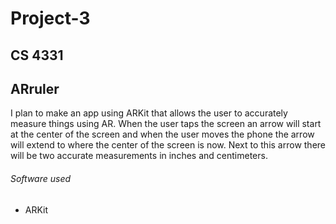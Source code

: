 # Project-3
## CS 4331

## ARruler

I plan to make an app using ARKit that allows the user to accurately measure things using AR. When the user taps the screen an arrow will start at the center of the screen and when the user moves the phone the arrow will extend to where the center of the screen is now. Next to this arrow there will be two accurate measurements in inches and centimeters.

###### Software used
- ARKit
